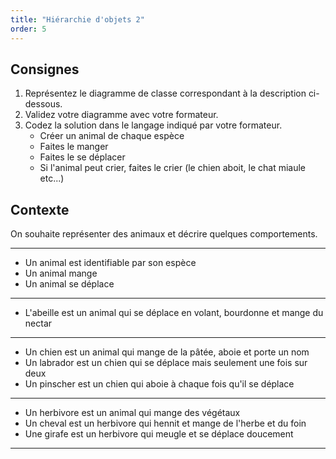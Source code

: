 ```yaml
---
title: "Hiérarchie d'objets 2"
order: 5
---
```


## Consignes

1. Représentez le diagramme de classe correspondant à la description ci-dessous.
2. Validez votre diagramme avec votre formateur.
3. Codez la solution dans le langage indiqué par votre formateur.
    - Créer un animal de chaque espèce
    - Faites le manger
    - Faites le se déplacer
    - Si l'animal peut crier, faites le crier (le chien aboit, le chat miaule etc...)

## Contexte

On souhaite représenter des animaux et décrire quelques comportements.

---

- Un animal est identifiable par son espèce
- Un animal mange
- Un animal se déplace

--- 

- L'abeille est un animal qui se déplace en volant, bourdonne et mange du nectar

---

- Un chien est un animal qui mange de la pâtée, aboie et porte un nom
- Un labrador est un chien qui se déplace mais seulement une fois sur deux
- Un pinscher est un chien qui aboie à chaque fois qu'il se déplace

---

- Un herbivore est un animal qui mange des végétaux
- Un cheval est un herbivore qui hennit et mange de l'herbe et du foin
- Une girafe est un herbivore qui meugle et se déplace doucement

--- 

